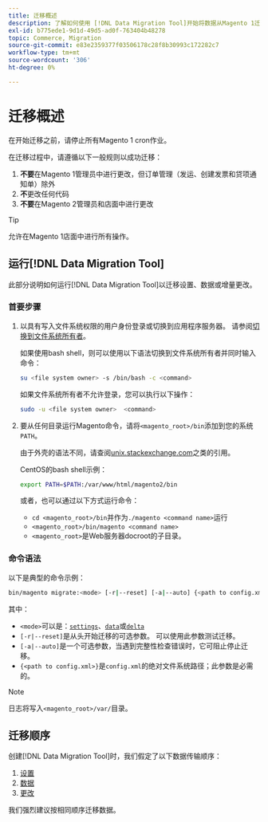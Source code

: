 ```yaml
---
title: 迁移概述
description: 了解如何使用 [!DNL Data Migration Tool]开始将数据从Magento 1迁移到Magento 2。
exl-id: b775ede1-9d1d-49d5-ad0f-763404b48278
topic: Commerce, Migration
source-git-commit: e83e2359377f03506178c28f8b30993c172282c7
workflow-type: tm+mt
source-wordcount: '306'
ht-degree: 0%

---
```


# 迁移概述

在开始迁移之前，请停止所有Magento 1 cron作业。

在迁移过程中，请遵循以下一般规则以成功迁移：

1. **不要**&#x200B;在Magento 1管理员中进行更改，但订单管理（发运、创建发票和贷项通知单）除外
1. **不**&#x200B;更改任何代码
1. **不要**&#x200B;在Magento 2管理员和店面中进行更改

>[!TIP]
>
>允许在Magento 1店面中进行所有操作。

## 运行[!DNL Data Migration Tool]

此部分说明如何运行[!DNL Data Migration Tool]以迁移设置、数据或增量更改。

### 首要步骤

1. 以具有写入文件系统权限的用户身份登录或切换到应用程序服务器。 请参阅[切换到文件系统所有者](../../../installation/prerequisites/file-system/overview.md)。

   如果使用bash shell，则可以使用以下语法切换到文件系统所有者并同时输入命令：

   ```bash
   su <file system owner> -s /bin/bash -c <command>
   ```

   如果文件系统所有者不允许登录，您可以执行以下操作：

   ```bash
   sudo -u <file system owner>  <command>
   ```

1. 要从任何目录运行Magento命令，请将`<magento_root>/bin`添加到您的系统`PATH`。

   由于外壳的语法不同，请查阅[unix.stackexchange.com](https://unix.stackexchange.com/questions/117467/how-to-permanently-set-environmental-variables)之类的引用。

   CentOS的bash shell示例：

   ```bash
   export PATH=$PATH:/var/www/html/magento2/bin
   ```

   或者，也可以通过以下方式运行命令：

   - `cd <magento_root>/bin`并作为`./magento <command name>`运行
   - `<magento_root>/bin/magento <command name>`
   - `<magento_root>`是Web服务器docroot的子目录。

### 命令语法

以下是典型的命令示例：

```bash
bin/magento migrate:<mode> [-r|--reset] [-a|--auto] {<path to config.xml>}
```

其中：

- `<mode>`可以是：[`settings`](settings.md)、[`data`](data.md)或[`delta`](delta.md)
- `[-r|--reset]`是从头开始迁移的可选参数。 可以使用此参数测试迁移。
- `[-a|--auto]`是一个可选参数，当遇到完整性检查错误时，它可阻止停止迁移。
- `{<path to config.xml>}`是`config.xml`的绝对文件系统路径；此参数是必需的。

>[!NOTE]
>
>日志将写入`<magento_root>/var/`目录。


## 迁移顺序

创建[!DNL Data Migration Tool]时，我们假定了以下数据传输顺序：

1. [设置](settings.md)
1. [数据](data.md)
1. [更改](delta.md)

我们强烈建议按相同顺序迁移数据。
